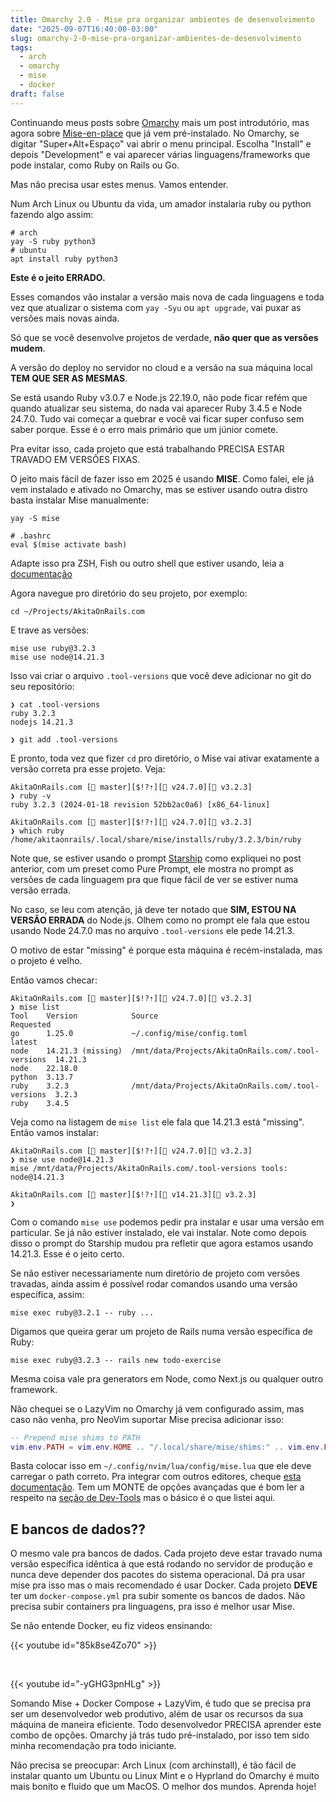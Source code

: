 ```yaml
---
title: Omarchy 2.0 - Mise pra organizar ambientes de desenvolvimento
date: "2025-09-07T16:40:00-03:00"
slug: omarchy-2-0-mise-pra-organizar-ambientes-de-desenvolvimento
tags:
  - arch
  - omarchy
  - mise
  - docker
draft: false
---
```


Continuando meus posts sobre [Omarchy](https://www.akitaonrails.com/tags/omarchy) mais um post introdutório, mas agora sobre [Mise-en-place](https://mise.jdx.dev/getting-started.html) que já vem pré-instalado. No Omarchy, se digitar "Super+Alt+Espaço" vai abrir o menu principal. Escolha "Install" e depois "Development" e vai aparecer várias linguagens/frameworks que pode instalar, como Ruby on Rails ou Go.

Mas não precisa usar estes menus. Vamos entender.

Num Arch Linux ou Ubuntu da vida, um amador instalaria ruby ou python fazendo algo assim:

```
# arch
yay -S ruby python3
# ubuntu
apt install ruby python3
```

**Este é o jeito ERRADO.**

Esses comandos vão instalar a versão mais nova de cada linguagens e toda vez que atualizar o sistema com `yay -Syu` ou `apt upgrade`, vai puxar as versões mais novas ainda.

Só que se você desenvolve projetos de verdade, **não quer que as versões mudem**.

A versão do deploy no servidor no cloud e a versão na sua máquina local **TEM QUE SER AS MESMAS**.

Se está usando Ruby v3.0.7 e Node.js 22.19.0, não pode ficar refém que quando atualizar seu sistema, do nada vai aparecer Ruby 3.4.5 e Node 24.7.0. Tudo vai começar a quebrar e você vai ficar super confuso sem saber porque. Esse é o erro mais primário que um júnior comete.

Pra evitar isso, cada projeto que está trabalhando PRECISA ESTAR TRAVADO EM VERSÕES FIXAS.

O jeito mais fácil de fazer isso em 2025 é usando **MISE**. Como falei, ele já vem instalado e ativado no Omarchy, mas se estiver usando outra distro basta instalar Mise manualmente:

```
yay -S mise

# .bashrc
eval $(mise activate bash)
```

Adapte isso pra ZSH, Fish ou outro shell que estiver usando, leia a [documentação](https://mise.jdx.dev/installing-mise.html)

Agora navegue pro diretório do seu projeto, por exemplo:

```
cd ~/Projects/AkitaOnRails.com
```

E trave as versões:

```
mise use ruby@3.2.3
mise use node@14.21.3
```

Isso vai criar o arquivo `.tool-versions` que você deve adicionar no git do seu repositório:

```
❯ cat .tool-versions
ruby 3.2.3
nodejs 14.21.3

❯ git add .tool-versions
```

E pronto, toda vez que fizer `cd` pro diretório, o Mise vai ativar exatamente a versão correta pra esse projeto. Veja:

```
AkitaOnRails.com [ master][$!?⇡][ v24.7.0][💎 v3.2.3]
❯ ruby -v
ruby 3.2.3 (2024-01-18 revision 52bb2ac0a6) [x86_64-linux]

AkitaOnRails.com [ master][$!?⇡][ v24.7.0][💎 v3.2.3]
❯ which ruby
/home/akitaonrails/.local/share/mise/installs/ruby/3.2.3/bin/ruby
```

Note que, se estiver usando o prompt [Starship](https://akitaonrails.com/2025/09/07/omarchy-2-0-zsh-configs/) como expliquei no post anterior, com um preset como Pure Prompt, ele mostra no prompt as versões de cada linguagem pra que fique fácil de ver se estiver numa versão errada.

No caso, se leu com atenção, já deve ter notado que **SIM, ESTOU NA VERSÃO ERRADA** do Node.js. Olhem como no prompt ele fala que estou usando Node 24.7.0 mas no arquivo `.tool-versions` ele pede 14.21.3.

O motivo de estar "missing" é porque esta máquina é recém-instalada, mas o projeto é velho.

Então vamos checar:

```
AkitaOnRails.com [ master][$!?⇡][ v24.7.0][💎 v3.2.3]
❯ mise list
Tool    Version            Source                                              Requested
go      1.25.0             ~/.config/mise/config.toml                          latest
node    14.21.3 (missing)  /mnt/data/Projects/AkitaOnRails.com/.tool-versions  14.21.3
node    22.18.0
python  3.13.7
ruby    3.2.3              /mnt/data/Projects/AkitaOnRails.com/.tool-versions  3.2.3
ruby    3.4.5
```

Veja como na listagem de `mise list` ele fala que 14.21.3 está "missing". Então vamos instalar:

```
AkitaOnRails.com [ master][$!?⇡][ v24.7.0][💎 v3.2.3]
❯ mise use node@14.21.3
mise /mnt/data/Projects/AkitaOnRails.com/.tool-versions tools: node@14.21.3

AkitaOnRails.com [ master][$!?⇡][ v14.21.3][💎 v3.2.3]
❯
```

Com o comando `mise use` podemos pedir pra instalar e usar uma versão em particular. Se já não estiver instalado, ele vai instalar. Note como depois disso o prompt do Starship mudou pra refletir que agora estamos usando 14.21.3. Esse é o jeito certo.

Se não estiver necessariamente num diretório de projeto com versões travadas, ainda assim é possível rodar comandos usando uma versão específica, assim:

```
mise exec ruby@3.2.1 -- ruby ...
```

Digamos que queira gerar um projeto de Rails numa versão específica de Ruby:

```
mise exec ruby@3.2.3 -- rails new todo-exercise
```

Mesma coisa vale pra generators em Node, como Next.js ou qualquer outro framework.

Não chequei se o LazyVim no Omarchy já vem configurado assim, mas caso não venha, pro NeoVim suportar Mise precisa adicionar isso:

```lua
-- Prepend mise shims to PATH
vim.env.PATH = vim.env.HOME .. "/.local/share/mise/shims:" .. vim.env.PATH
```

Basta colocar isso em `~/.config/nvim/lua/config/mise.lua` que ele deve carregar o path correto. Pra integrar com outros editores, cheque [esta documentação](https://mise.jdx.dev/ide-integration.html). Tem um MONTE de opções avançadas que é bom ler a respeito na [seção de Dev-Tools](https://mise.jdx.dev/dev-tools/) mas o básico é o que listei aqui.

## E bancos de dados??

O mesmo vale pra bancos de dados. Cada projeto deve estar travado numa versão específica idêntica à que está rodando no servidor de produção e nunca deve depender dos pacotes do sistema operacional. Dá pra usar mise pra isso mas o mais recomendado é usar Docker. Cada projeto **DEVE** ter um `docker-compose.yml` pra subir somente os bancos de dados. Não precisa subir containers pra linguagens, pra isso é melhor usar Mise.

Se não entende Docker, eu fiz videos ensinando:

{{< youtube id="85k8se4Zo70" >}}

</br>

{{< youtube id="-yGHG3pnHLg" >}}

Somando Mise + Docker Compose + LazyVim, é tudo que se precisa pra ser um desenvolvedor web produtivo, além de usar os recursos da sua máquina de maneira eficiente. Todo desenvolvedor PRECISA aprender este combo de opções. Omarchy já trás tudo pré-instalado, por isso tem sido minha recomendação pra todo iniciante.

Não precisa se preocupar: Arch Linux (com archinstall), é tão fácil de instalar quanto um Ubuntu ou Linux Mint e o Hyprland do Omarchy é muito mais bonito e fluido que um MacOS. O melhor dos mundos. Aprenda hoje!
